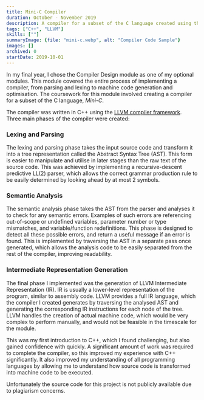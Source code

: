 ```yaml
---
title: Mini-C Compiler
duration: October - November 2019
description: A compiler for a subset of the C language created using the LLVM compiler framework. Coursework for CS325 Compiler Design.
tags: ["C++", "LLVM"]
skills: [""]
summaryImage: {file: "mini-c.webp", alt: "Compiler Code Sample"}
images: []
archived: 0
startDate: 2019-10-01
---
```


In my final year, I chose the Compiler Design module as one of my optional modules. This module covered the
entire process of implementing a compiler, from parsing and lexing to machine code generation and
optimisation. The coursework for this module involved creating a compiler for a subset of the C language, _Mini-C_.

The compiler was written in C++ using the [LLVM compiler framework](https://llvm.org/"). Three main
phases of the compiler were created:

### Lexing and Parsing

The lexing and parsing phase takes the input source code and transform it into a tree representation called
the Abstract Syntax Tree (AST). This form is easier to manipulate and utilise in later stages than the raw text of
the source code. This was achieved by implementing a recursive-descent predictive LL(2) parser, which allows
the correct grammar production rule to be easily determined by looking ahead by at most 2 symbols.

### Semantic Analysis

The semantic analysis phase takes the AST from the parser and analyses it to check for any semantic errors.
Examples of such errors are referencing out-of-scope or undefined variables, parameter number or type
mismatches, and variable/function redefinitions. This phase is designed to detect all these possible errors,
and return a useful message if an error is found. This is implemented by traversing the AST in a separate pass
once generated, which allows the analysis code to be easily separated from the rest of the compiler, improving
readability.

### Intermediate Representation Generation

The final phase I implemented was the generation of LLVM Intermediate Representation (IR). IR is usually a
lower-level representation of the program, similar to assembly code. LLVM provides a full IR language, which
the compiler I created generates by traversing the analysed AST and generating the corresponding IR instructions
for each node of the tree. LLVM handles the creation of actual machine code, which would be very complex to
perform manually, and would not be feasible in the timescale for the module.

This was my first introduction to C++, which I found challenging, but also gained confidence with quickly. A
significant amount of work was required to complete the compiler, so this improved my experience with C++
significantly. It also improved my understanding of all programming languages by allowing me to understand how
source code is transformed into machine code to be executed.

Unfortunately the source code for this project is not publicly available due to plagiarism concerns.